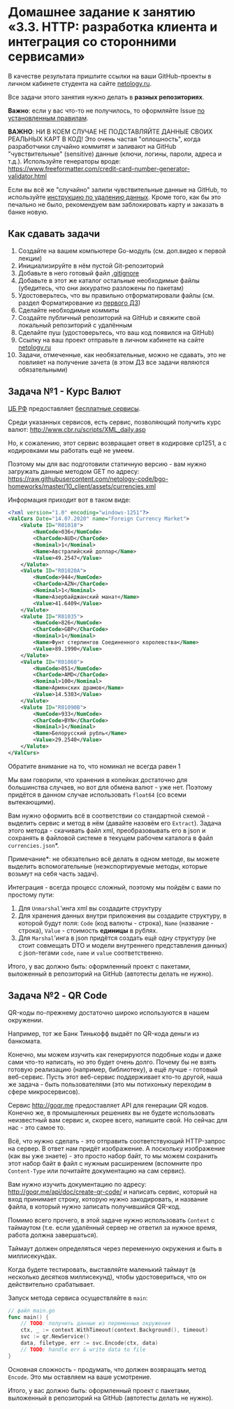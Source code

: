 # Домашнее задание к занятию «3.3. HTTP: разработка клиента и интеграция со сторонними сервисами»

В качестве результата пришлите ссылки на ваши GitHub-проекты в личном кабинете студента на сайте [netology.ru](https://netology.ru).

Все задачи этого занятия нужно делать в **разных репозиториях**.

**Важно**: если у вас что-то не получилось, то оформляйте Issue [по установленным правилам](../report-requirements.md).

**ВАЖНО**: НИ В КОЕМ СЛУЧАЕ НЕ ПОДСТАВЛЯЙТЕ ДАННЫЕ СВОИХ РЕАЛЬНЫХ КАРТ В КОД! Это очень частая "оплошность", когда разработчики случайно коммитят и заливают на GitHub "чувствительные" (sensitive) данные (ключи, логины, пароли, адреса и т.д.). Используйте генераторы вроде: https://www.freeformatter.com/credit-card-number-generator-validator.html

Если вы всё же "случайно" залили чувствительные данные на GitHub, то используйте [инструкцию по удалению данных](https://help.github.com/en/github/authenticating-to-github/removing-sensitive-data-from-a-repository). Кроме того, как бы это печально не было, рекомендуем вам заблокировать карту и заказать в банке новую.

## Как сдавать задачи

1. Создайте на вашем компьютере Go-модуль (см. доп.видео к первой лекции)
1. Инициализируйте в нём пустой Git-репозиторий
1. Добавьте в него готовый файл [.gitignore](../.gitignore)
1. Добавьте в этот же каталог остальные необходимые файлы (убедитесь, что они аккуратно разложены по пакетам)
1. Удостоверьтесь, что вы правильно отформатировали файлы (см. раздел Форматирование из [первого ДЗ](../01_std))
1. Сделайте необходимые коммиты
1. Создайте публичный репозиторий на GitHub и свяжите свой локальный репозиторий с удалённым
1. Сделайте пуш (удостоверьтесь, что ваш код появился на GitHub)
1. Ссылку на ваш проект отправьте в личном кабинете на сайте [netology.ru](https://netology.ru)
1. Задачи, отмеченные, как необязательные, можно не сдавать, это не повлияет на получение зачета (в этом ДЗ все задачи являются обязательными)

## Задача №1 - Курс Валют

[ЦБ РФ](https://www.cbr.ru/) предоставляет [бесплатные сервисы](https://www.cbr.ru/development/SXML/).

Среди указанных сервисов, есть сервис, позволяющий получить курс валют: http://www.cbr.ru/scripts/XML_daily.asp

Но, к сожалению, этот сервис возвращает ответ в кодировке cp1251, а с кодировками мы работать ещё не умеем.

Поэтому мы для вас подготовили статичную версию - вам нужно загружать данные методом GET по адресу: https://raw.githubusercontent.com/netology-code/bgo-homeworks/master/10_client/assets/currencies.xml

Информация приходит вот в таком виде:
```xml
<?xml version="1.0" encoding="windows-1251"?>
<ValCurs Date="14.07.2020" name="Foreign Currency Market">
    <Valute ID="R01010">
        <NumCode>036</NumCode>
        <CharCode>AUD</CharCode>
        <Nominal>1</Nominal>
        <Name>Австралийский доллар</Name>
        <Value>49.2547</Value>
    </Valute>
    <Valute ID="R01020A">
        <NumCode>944</NumCode>
        <CharCode>AZN</CharCode>
        <Nominal>1</Nominal>
        <Name>Азербайджанский манат</Name>
        <Value>41.6409</Value>
    </Valute>
    <Valute ID="R01035">
        <NumCode>826</NumCode>
        <CharCode>GBP</CharCode>
        <Nominal>1</Nominal>
        <Name>Фунт стерлингов Соединенного королевства</Name>
        <Value>89.1990</Value>
    </Valute>
    <Valute ID="R01060">
        <NumCode>051</NumCode>
        <CharCode>AMD</CharCode>
        <Nominal>100</Nominal>
        <Name>Армянских драмов</Name>
        <Value>14.5303</Value>
    </Valute>
    <Valute ID="R01090B">
        <NumCode>933</NumCode>
        <CharCode>BYN</CharCode>
        <Nominal>1</Nominal>
        <Name>Белорусский рубль</Name>
        <Value>29.2540</Value>
    </Valute>
</ValCurs>
```

Обратите внимание на то, что номинал не всегда равен 1

Мы вам говорили, что хранения в копейках достаточно для большинства случаев, но вот для обмена валют - уже нет. Поэтому придётся в данном случае использовать `float64` (со всеми вытекающими).

Вам нужно оформить всё в соответствии со стандартной схемой - выделить сервис и метод в нём (давайте назовём его `Extract`). Задача этого метода - скачивать файл xml, преобразовывать его в json и сохранять в файловой системе в текущем рабочем каталога в файл `currencies.json`*.

Примечание*: не обязательно всё делать в одном методе, вы можете выделить вспомогательные (неэкспортируемые методы, которые возьмут на себя часть задач).

Интеграция - всегда процесс сложный, поэтому мы пойдём с вами по простому пути:
1. Для `Unmarshal`'инга xml вы создадите структуру
1. Для хранения данных внутри приложения вы создадите структуру, в которой будут поля: `Code` (код валюты - строка), `Name` (название - строка), `Value` - стоимость **единицы** в рублях.
1. Для `Marshal`'инга в json придётся создать ещё одну структуру (не стоит совмещать DTO и модели внутреннего представления данных) с json-тегами `code`, `name` и `value` соответственно.

Итого, у вас должно быть: оформленный проект с пакетами, выложенный в репозиторий на GitHub (автотесты делать не нужно).

## Задача №2 - QR Code

QR-коды по-прежнему достаточно широко используются в нашем окружении.

Например, тот же Банк Тинькофф выдаёт по QR-кода деньги из банкомата.

Конечно, мы можем изучить как генерируются подобные коды и даже сами что-то написать, но это будет очень долго. Почему бы не взять готовую реализацию (например, библиотеку), а ещё лучше - готовый веб-сервис. Пусть этот веб-сервис поддерживает кто-то другой, наша же задача - быть пользователями (это мы потихоньку переходим в сфере микросервисов).

Сервис http://goqr.me предоставляет API для генерации QR кодов. Конечно же, в промышленных решениях вы не будете использовать неизвестный вам сервис и, скорее всего, напишите свой. Но сейчас для нас - это самое то.

Всё, что нужно сделать - это отправить соответствующий HTTP-запрос на сервер. В ответ нам придёт изображение. А поскольку изображение (как вы уже знаете) - это просто набор байт, то мы можем сохранить этот набор байт в файл с нужным расширением (вспомните про `Content-Type` или почитайте документацию на сам сервис).

Вам нужно изучить документацию по адресу: http://goqr.me/api/doc/create-qr-code/ и написать сервис, который на вход принимает строку, которую нужно закодировать, и название файла, в который нужно записать получившийся QR-код.

Помимо всего прочего, в этой задаче нужно использовать `Context` с таймаутом (т.е. если удалённый сервер не ответил за нужное время, работа должна завершаться).

Таймаут должен определяться через переменную окружения и быть в миллисекундах.

Когда будете тестировать, выставляйте маленький таймаут (в несколько десятков миллисекунд), чтобы удостовериться, что он действительно срабатывает.

Запуск метода сервиса осуществляйте в `main`:
```go
// файл main.go
func main() {
    // TODO: получить данные из переменных окружения
    ctx, _ := context.WithTimeout(context.Background(), timeout)
    svc := qr.NewService()
    data, filetype, err := svc.Encode(ctx, data)
    // TODO: handle err & write data to file
}
```

Основная сложность - продумать, что должен возвращать метод `Encode`. Это мы оставляем на ваше усмотрение.

Итого, у вас должно быть: оформленный проект с пакетами, выложенный в репозиторий на GitHub (автотесты делать не нужно).

